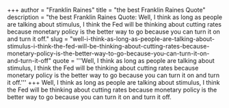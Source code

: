 +++
author = "Franklin Raines"
title = "the best Franklin Raines Quote"
description = "the best Franklin Raines Quote: Well, I think as long as people are talking about stimulus, I think the Fed will be thinking about cutting rates because monetary policy is the better way to go because you can turn it on and turn it off."
slug = "well-i-think-as-long-as-people-are-talking-about-stimulus-i-think-the-fed-will-be-thinking-about-cutting-rates-because-monetary-policy-is-the-better-way-to-go-because-you-can-turn-it-on-and-turn-it-off"
quote = '''Well, I think as long as people are talking about stimulus, I think the Fed will be thinking about cutting rates because monetary policy is the better way to go because you can turn it on and turn it off.'''
+++
Well, I think as long as people are talking about stimulus, I think the Fed will be thinking about cutting rates because monetary policy is the better way to go because you can turn it on and turn it off.
